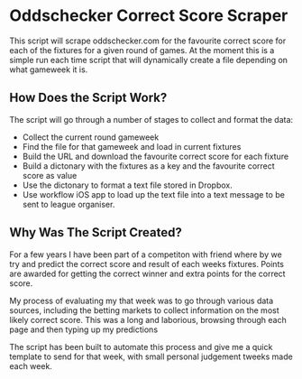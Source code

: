 # Oddschecker Correct Score Scraper

This script will scrape oddschecker.com for the favourite correct score for each of the
fixtures for a given round of games. At the moment this is a simple run each time script that
will dynamically create a file depending on what gameweek it is.

## How Does the Script Work?
The script will go through a number of stages to collect and format the data:
* Collect the current round gameweek
* Find the file for that gameweek and load in current fixtures
* Build the URL and download the favourite correct score for each fixture
* Build a dictonary with the fixtures as a key and the favourite correct score as value
* Use the dictonary to format a text file stored in Dropbox.
* Use workflow iOS app to load up the text file into a text message to be sent to league organiser.

## Why Was The Script Created?
For a few years I have been part of a competiton with friend where by we try and predict
the correct score and result of each weeks fixtures. Points are awarded for getting the correct
winner and extra points for the correct score.

My process of evaluating my that week was to go through various data sources, including
the betting markets to collect information on the most likely correct score. This was a long
and laborious, browsing through each page and then typing up my predictions

The script has been built to automate this process and give me a quick template to send
for that week, with small personal judgement tweeks made each week.
